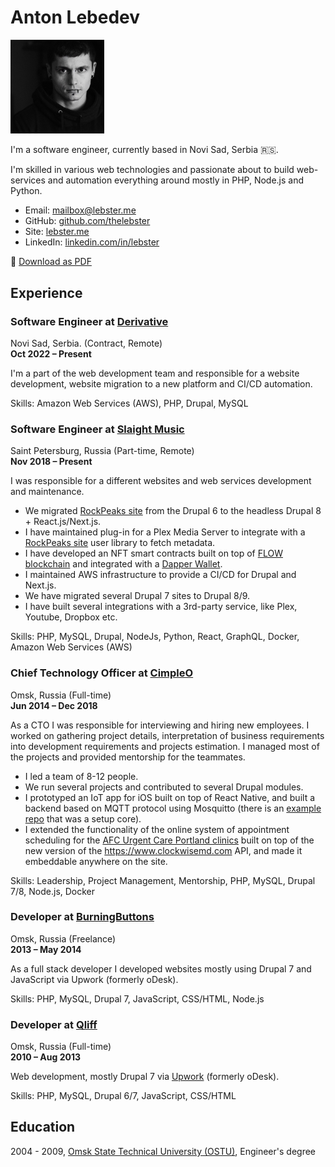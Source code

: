 # Anton Lebedev

<div class="profile-image-wrapper">
    <div class="profile-image">
        <img src="assets/img/profile-image.jpg" width="150px" />
    </div>
</div>

I'm a software engineer, currently based in Novi Sad, Serbia 🇷🇸.

I'm skilled in various web technologies and passionate about to build web-services and automation everything around mostly in PHP, Node.js and Python.

* Email: mailbox@lebster.me 
* GitHub: [github.com/thelebster](https://github.com/thelebster) 
* Site: [lebster.me](https://lebster.me)
* LinkedIn: [linkedin.com/in/lebster](https://www.linkedin.com/in/lebster/)

<div class="download">
    <span>💾 <a href="https://github.com/thelebster/thelebster/raw/master/AntonLebedev_CV.pdf">Download as PDF</a></span>
</div>

<div class="clearfix"></div>

## Experience

### Software Engineer at [Derivative](https://www.linkedin.com/company/73797/)
Novi Sad, Serbia. (Contract, Remote)  
**Oct 2022 – Present**

I'm a part of the web development team and responsible for a website development, website migration to a new platform and CI/CD automation.

Skills: Amazon Web Services (AWS), PHP, Drupal, MySQL

### Software Engineer at [Slaight Music](https://www.linkedin.com/company/slaight-music/)
Saint Petersburg, Russia (Part-time, Remote)  
**Nov 2018 – Present**

I was responsible for a different websites and web services development and maintenance.

* We migrated [RockPeaks site](https://rockpeaks.com) from the Drupal 6 to the headless Drupal 8 + React.js/Next.js.
* I have maintained plug-in for a Plex Media Server to integrate with a [RockPeaks site](https://rockpeaks.com) user library to fetch metadata.
* I have developed an NFT smart contracts built on top of [FLOW blockchain](https://flow.com) and integrated with a [Dapper Wallet](https://meetdapper.com).
* I maintained AWS infrastructure to provide a CI/CD for Drupal and Next.js.
* We have migrated several Drupal 7 sites to Drupal 8/9.
* I have built several integrations with a 3rd-party service, like Plex, Youtube, Dropbox etc.

Skills: PHP, MySQL, Drupal, NodeJs, Python, React, GraphQL, Docker, Amazon Web Services (AWS)

### Chief Technology Officer at [CimpleO](https://www.linkedin.com/company/cimpleo/)
Omsk, Russia (Full-time)  
**Jun 2014 – Dec 2018**

As a CTO I was responsible for interviewing and hiring new employees. I worked on gathering project details, interpretation of business requirements into development requirements and projects estimation. I managed most of the projects and provided mentorship for the teammates.

* I led a team of 8-12 people.
* We run several projects and contributed to several Drupal modules.
* I prototyped an IoT app for iOS built on top of React Native, and built a backend based on MQTT protocol using Mosquitto (there is an [example repo](https://github.com/thelebster/example-mosquitto-simple-auth-docker) that was a setup core).
* I extended the functionality of the online system of appointment scheduling for the [AFC Urgent Care Portland clinics](https://afcurgentcareportland.com) built on top of the new version of the https://www.clockwisemd.com API, and made it embeddable anywhere on the site.

Skills: Leadership, Project Management, Mentorship, PHP, MySQL, Drupal 7/8, Node.js, Docker

### Developer at [BurningButtons](https://www.linkedin.com/company/burningbuttons/)
Omsk, Russia (Freelance)  
**2013 – May 2014**

As a full stack developer I developed websites mostly using Drupal 7 and JavaScript via Upwork (formerly oDesk).

Skills: PHP, MySQL, Drupal 7, JavaScript, CSS/HTML, Node.js 

### Developer at [Qliff](https://www.linkedin.com/company/qliff/)
Omsk, Russia (Full-time)  
**2010 – Aug 2013**

Web development, mostly Drupal 7 via [Upwork](https://www.upwork.com/freelancers/~01bbdf8d0cecfc6d23) (formerly oDesk).

Skills: PHP, MySQL, Drupal 6/7, JavaScript, CSS/HTML

## Education

2004 - 2009, [Omsk State Technical University (OSTU)](https://omgtu.ru/english/), Engineer's degree
